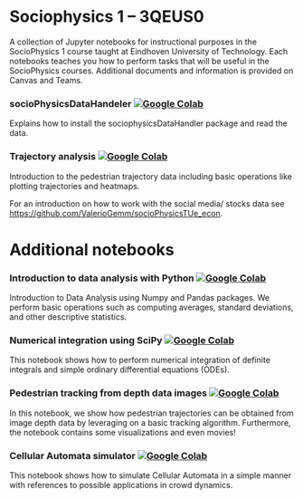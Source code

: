 # Sociophysics 1 – 3QEUS0
A collection of Jupyter notebooks for instructional purposes in the SocioPhysics 1 course taught at Eindhoven University of Technology. 
Each notebooks teaches you how to perform tasks that will be useful in the SocioPhysics courses. Additional documents and information is provided on Canvas and Teams. <br/>

### socioPhysicsDataHandeler [![Google Colab](https://colab.research.google.com/assets/colab-badge.svg)](https://colab.research.google.com/github/Joriswillems/socioPhysicsTUe/blob/master/sociophysicsDataHandler.ipynb)
Explains how to install the sociophysicsDataHandler package and read the data. 

### Trajectory analysis [![Google Colab](https://colab.research.google.com/assets/colab-badge.svg)](https://colab.research.google.com/github/Joriswillems/socioPhysicsTUe/blob/master/trajectory_analysis.ipynb)
Introduction to the pedestrian trajectory data including basic operations like plotting trajectories and heatmaps. 

For an introduction on how to work with the social media/ stocks data see https://github.com/ValerioGemm/socioPhysicsTUe_econ.

# Additional notebooks

### Introduction to data analysis with Python [![Google Colab](https://colab.research.google.com/assets/colab-badge.svg)](https://colab.research.google.com/github/Joriswillems/socioPhysicsTUe/blob/master/introduction_data_analysis_python.ipynb)
Introduction to Data Analysis using Numpy and Pandas packages. We perform basic operations such as computing averages, standard deviations, and other descriptive statistics.

### Numerical integration using SciPy [![Google Colab](https://colab.research.google.com/assets/colab-badge.svg)](https://colab.research.google.com/github/Joriswillems/socioPhysicsTUe/blob/master/Numerical_Integration_Using_SciPy.ipynb)
This notebook shows how to perform numerical integration of definite integrals and simple ordinary differential equations (ODEs).

### Pedestrian tracking from depth data images [![Google Colab](https://colab.research.google.com/assets/colab-badge.svg)](https://colab.research.google.com/github/Joriswillems/socioPhysicsTUe/blob/master/localization.ipynb)
In this notebook, we show how pedestrian trajectories can be obtained from image depth data by leveraging on a basic tracking algorithm. Furthermore, the notebook contains some visualizations and even movies!

### Cellular Automata simulator [![Google Colab](https://colab.research.google.com/assets/colab-badge.svg)](https://colab.research.google.com/github/Joriswillems/socioPhysicsTUe/blob/master/Elementary_CA.ipynb)
This notebook shows how to simulate Cellular Automata in a simple manner with references to possible applications in crowd dynamics.





